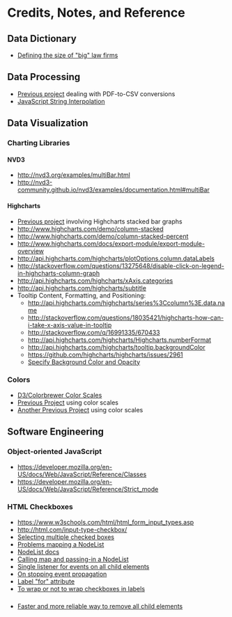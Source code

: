 # Credits, Notes, and Reference

## Data Dictionary

  + [Defining the size of "big" law firms](http://www.top-law-schools.com/introduction-to-biglaw.html)

## Data Processing

  + [Previous project](https://github.com/dwillis/state_legislatures/) dealing with PDF-to-CSV conversions
  + [JavaScript String Interpolation](http://stackoverflow.com/questions/1408289/how-can-i-do-string-interpolation-in-javascript)

## Data Visualization

### Charting Libraries

#### NVD3

  + http://nvd3.org/examples/multiBar.html
  + http://nvd3-community.github.io/nvd3/examples/documentation.html#multiBar

#### Highcharts

  + [Previous project](https://github.com/data-creative/us-gov-greenhouse-gas-emissions/blob/master/emissions.html) involving Highcharts stacked bar graphs
  + http://www.highcharts.com/demo/column-stacked
  + http://www.highcharts.com/demo/column-stacked-percent
  + http://www.highcharts.com/docs/export-module/export-module-overview
  + http://api.highcharts.com/highcharts/plotOptions.column.dataLabels
  + http://stackoverflow.com/questions/13275648/disable-click-on-legend-in-highcharts-column-graph
  + http://api.highcharts.com/highcharts/xAxis.categories
  + http://api.highcharts.com/highcharts/subtitle
  + Tooltip Content, Formatting, and Positioning:
    + http://api.highcharts.com/highcharts/series%3Ccolumn%3E.data.name
    + http://stackoverflow.com/questions/18035421/highcharts-how-can-i-take-x-axis-value-in-tooltip
    + http://stackoverflow.com/q/16991335/670433
    + http://api.highcharts.com/highcharts/Highcharts.numberFormat
    + http://api.highcharts.com/highcharts/tooltip.backgroundColor
    + https://github.com/highcharts/highcharts/issues/2961
    + [Specify Background Color and Opacity](http://jsfiddle.net/highcharts/9vrYL/)

### Colors

  + [D3/Colorbrewer Color Scales](https://bl.ocks.org/mbostock/5577023)
  + [Previous Project](https://github.com/data-creative/us-income-and-affordability/blob/master/index.html) using color scales
  + [Another Previous Project](https://github.com/data-creative/us-state-legislature-compositions/blob/master/index.html) using color scales

## Software Engineering

### Object-oriented JavaScript

  + https://developer.mozilla.org/en-US/docs/Web/JavaScript/Reference/Classes
  + https://developer.mozilla.org/en-US/docs/Web/JavaScript/Reference/Strict_mode

### HTML Checkboxes

  + https://www.w3schools.com/html/html_form_input_types.asp
  + http://html.com/input-type-checkbox/
  + [Selecting multiple checked boxes](http://stackoverflow.com/questions/20068487/getting-multiple-selected-checkbox-values-in-a-string-in-javascript-and-php)
  + [Problems mapping a NodeList](http://stackoverflow.com/questions/13433799/why-doesnt-nodelist-have-foreach)
  + [NodeList docs](https://developer.mozilla.org/en-US/docs/Web/API/NodeList)
  + [Calling map and passing-in a NodeList](https://tiffanybbrown.com/2012/10/16/iterating-and-applying-functions-to-nodelists-with-map-and-foreach/)
  + [Single listener for events on all child elements](https://www.kirupa.com/html5/handling_events_for_many_elements.htm)
  + [On stopping event propagation](https://css-tricks.com/dangers-stopping-event-propagation/)
  + [Label "for" attribute](https://www.w3schools.com/tags/att_label_for.asp)
  + [To wrap or not to wrap checkboxes in labels](http://stackoverflow.com/questions/11992026/is-it-better-to-wrap-the-label-tag-around-a-form-item-or-use-the-for-attribute)

###

  + [Faster and more reliable way to remove all child elements](http://stackoverflow.com/a/3955238/670433)
